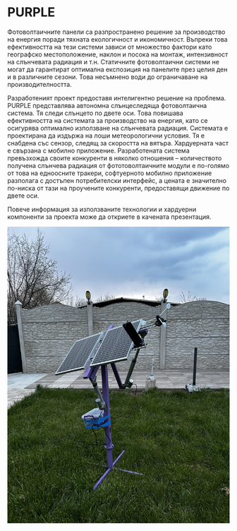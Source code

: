 # PURPLE

Фотоволтаичните панели са разпространено решение за производство на енергия поради тяхната екологичност и икономичност. Въпреки това ефективността на тези системи зависи от множество фактори като географско местоположение, наклон и посока на монтаж, интензивност на слънчевата радиация и т.н. Статичните фотоволтаични системи не могат да гарантират оптимална експозиция на панелите през целия ден и в различните сезони. Това несъмнено води до ограничаване на производителността.

Разработеният проект предоставя интелигентно решение на проблема. PURPLE представлява автономна слънцеследяща фотоволтаична система. Тя следи слънцето по двете оси. Това повишава ефективността на системата за производство на енергия, като се осигурява оптимално използване на слънчевата радиация. Системата е проектирана да издържа на лоши метеорологични условия. Тя е снабдена със сензор, следящ за скоростта на вятъра. Хардуерната част е свързана с мобилно приложение. Разработената система превъзхожда своите конкуренти в няколко отношения – количеството получена слънчева радиация от фототоволтаичните модули е по-голямо от това на едноосните тракери, софтуерното мобилно приложение разполага с достъпен потребителски интерфейс, а цената е значително по-ниска от тази на проучените конкуренти, предоставящи движение по двете оси.

Повече информация за използваните технологии и хардуерни компоненти за проекта може да откриете в качената презентация.

<img width="958" alt="image" src="https://github.com/KristiyanBogdanov/PURPLE/blob/main/Images/PURPLE1.jpg">
